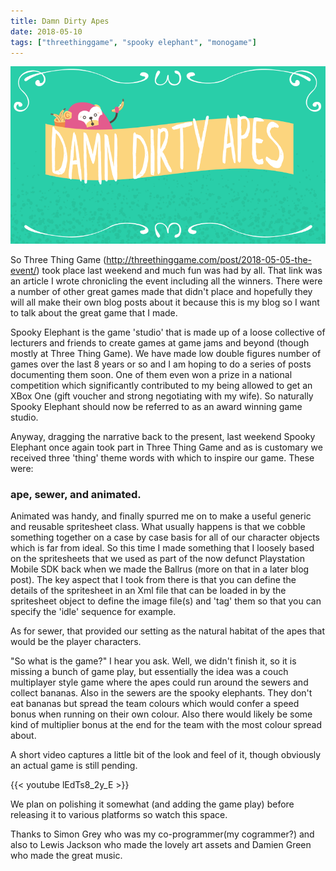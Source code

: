```yaml
---
title: Damn Dirty Apes
date: 2018-05-10
tags: ["threethinggame", "spooky elephant", "monogame"]
---
```

![alt text](/img/post_images/180510_damn_dirty_apes.png "Damn Dirty Apes")

So Three Thing Game (http://threethinggame.com/post/2018-05-05-the-event/) took place last weekend and much fun was had by all. That link was an article I wrote chronicling the event including all the winners. There were a number of other great games made that didn't place and hopefully they will all make their own blog posts about it because this is my blog so I want to talk about the great game that I made.

<!--more-->

Spooky Elephant is the game 'studio' that is made up of a loose collective of lecturers and friends to create games at game jams and beyond (though mostly at Three Thing Game). We have made low double figures number of games over the last 8 years or so and I am hoping to do a series of posts documenting them soon. One of them even won a prize in a national competition which significantly contributed to my being allowed to get an XBox One (gift voucher and strong negotiating with my wife). So naturally Spooky Elephant should now be referred to as an award winning game studio.

Anyway, dragging the narrative back to the present, last weekend Spooky Elephant once again took part in Three Thing Game and as is customary we received three 'thing' theme words with which to inspire our game. These were:

### ape, sewer, and animated.

Animated was handy, and finally spurred me on to make a useful generic and reusable spritesheet class. What usually happens is that we cobble something together on a case by case basis for all of our character objects which is far from ideal. So this time I made something that I loosely based on the spritesheets that we used as part of the now defunct Playstation Mobile SDK back when we made the Ballrus (more on that in a later blog post). The key aspect that I took from there is that you can define the details of the spritesheet in an Xml file that can be loaded in by the spritesheet object to define the image file(s) and 'tag' them so that you can specify the 'idle' sequence for example.

As for sewer, that provided our setting as the natural habitat of the apes that would be the player characters. 

"So what is the game?" I hear you ask. Well, we didn't finish it, so it is missing a bunch of game play, but essentially the idea was a couch multiplayer style game where the apes could run around the sewers and collect bananas. Also in the sewers are the spooky elephants. They don't eat bananas but spread the team colours which would confer a speed bonus when running on their own colour. Also there would likely be some kind of multiplier bonus at the end for the team with the most colour spread about.

A short video captures a little bit of the look and feel of it, though obviously an actual game is still pending.

{{< youtube lEdTs8_2y_E >}}

We plan on polishing it somewhat (and adding the game play) before releasing it to various platforms so watch this space.

Thanks to Simon Grey who was my co-programmer(my cogrammer?) and also to Lewis Jackson who made the lovely art assets and Damien Green who made the great music.